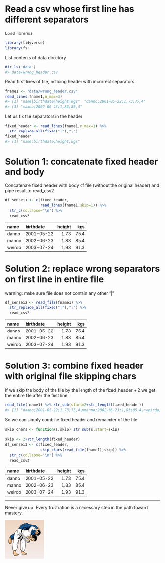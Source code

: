 Read a csv whose first line has different separators
================

Load libraries

``` r
library(tidyverse)
library(fs)
```

List contents of data directory

``` r
dir_ls("data")
#> data/wrong_header.csv
```

Read first lines of file, noticing header with incorrect separators

``` r
fname1 <- "data/wrong_header.csv"
read_lines(fname1,n_max=3)
#> [1] "name|birthdate|height|kgs"  "danno;2001-05-22;1,73;75,4"
#> [3] "manno;2002-06-23;1,83;85,4"
```

Let us fix the separators in the header

``` r
fixed_header <- read_lines(fname1,n_max=1) %>%
  str_replace_all(fixed("|"),";")
fixed_header
#> [1] "name;birthdate;height;kgs"
```

# Solution 1: concatenate fixed header and body

Concatenate fixed header with body of file (without the original header)
and pipe result to read\_csv2

``` r
df_sensei1 <- c(fixed_header,
                read_lines(fname1,skip=1)) %>%
  str_c(collapse="\n") %>%
  read_csv2
```

| name   | birthdate  | height |  kgs |
| :----- | :--------- | -----: | ---: |
| danno  | 2001-05-22 |   1.73 | 75.4 |
| manno  | 2002-06-23 |   1.83 | 85.4 |
| weirdo | 2003-07-24 |   1.93 | 91.3 |

# Solution 2: replace wrong separators on first line in entire file

warning: make sure file does not contain any other “|”

``` r
df_sensei2 <- read_file(fname1) %>%
  str_replace_all(fixed("|"),";") %>%
  read_csv2
```

| name   | birthdate  | height |  kgs |
| :----- | :--------- | -----: | ---: |
| danno  | 2001-05-22 |   1.73 | 75.4 |
| manno  | 2002-06-23 |   1.83 | 85.4 |
| weirdo | 2003-07-24 |   1.93 | 91.3 |

# Solution 3: combine fixed header with original file skipping chars

If we skip the body of the file by the length of the fixed\_header + 2
we get the entire file after the first line:

``` r
read_file(fname1) %>% str_sub(start=2+str_length(fixed_header))
#> [1] "danno;2001-05-22;1,73;75,4\nmanno;2002-06-23;1,83;85,4\nweirdo;2003-07-24;1,93;91,3\n"
```

So we can simply combine fixed header and remainder of the file:

``` r
skip_chars <- function(s,skip) str_sub(s,start=skip)

skip <- 2+str_length(fixed_header)
df_sensei3 <- c(fixed_header,
                skip_chars(read_file(fname1),skip)) %>%
  str_c(collapse="\n") %>%
  read_csv2
```

| name   | birthdate  | height |  kgs |
| :----- | :--------- | -----: | ---: |
| danno  | 2001-05-22 |   1.73 | 75.4 |
| manno  | 2002-06-23 |   1.83 | 85.4 |
| weirdo | 2003-07-24 |   1.93 | 91.3 |

-----

Never give up. Every frustration is a necessary step in the path toward
mastery.

<img src="pics/ippon.gif" width="25%" style="display: block; margin: auto auto auto 0;" />
